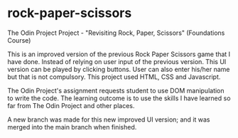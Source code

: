# rock-paper-scissors

The Odin Project Project - "Revisiting Rock, Paper, Scissors"
(Foundations Course)

This is an improved version of the previous Rock Paper Scissors game that I have done. Instead of relying on user input of the previous version. This UI version can be played by clicking buttons. User can also enter his/her name but that is not compulsory. This project used HTML, CSS and Javascript.

The Odin Project's assignment requests student to use DOM manipulation to write the code. The learning outcome is to use the skills I have learned so far from The Odin Project and other places.

A new branch was made for this new improved UI version; and it was merged into the main branch when finished.